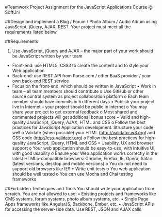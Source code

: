 #Teamwork Project Assignment for the JavaScript Applications Course @ SoftUni

##Design and implement a Blog / Forum / Photo Album / Audio Album using JavaScript, jQuery, AJAX, REST. Your project must meet all the requirements listed below.

##Requirements
1. Use JavaScript, jQuery and AJAX – the major part of your work should be JavaScript written by your team
  -	Front-end: use HTML5, CSS3 to create the content and to style your Web application
  -	Back-end: use REST API from Parse.com / other BaaS provider / your own back-end REST service
  -	Focus on the front-end, which should be written in JavaScript
•	Work in team – all team members should contribute
  o	Use GitHub or other source control system as project collaboration platform
  o	Each team member should have commits in 5 different days
•	Publish your project live in Internet – your project should be public in Internet
  o	You may share your project to get external feedback
  o	Most shared and commented projects will get additional bonus score
•	Valid and high-quality JavaScript, jQuery, AJAX, HTML and CSS
  o	Follow the best practices for JavaScript Application development. Structure your code well
  o	Validate (when possible) your HTML (http://validator.w3.org) and CSS code (http://css-validator.org)
  o	Follow the best practices for high-quality JavaScript, jQuery, HTML and CSS
•	Usability, UX and browser support
  o	Your web application should be easy-to-use, with intuitive UI, with good usability
  o	Ensure your Web application works correctly in the latest HTML5-compatible browsers: Chrome, Firefox, IE, Opera, Safari    (latest versions, desktop and mobile versions)
  o	You do not need to support old browsers like IE9
•	Write unit tests
  o	You web application should be well tested
  o	You can use Mocha and Chai testing frameworks

##Forbidden Techniques and Tools
You should write your application from scratch. You are not allowed to use:
  •	Existing projects and frameworks like CMS systems, forum systems, photo album systems, etc.
  •	Single Page Apps frameworks like AngularJS, Backbone, Ember, etc.
  •	JavaScript APIs for accessing the server-side data. Use REST, JSON and AJAX calls.
